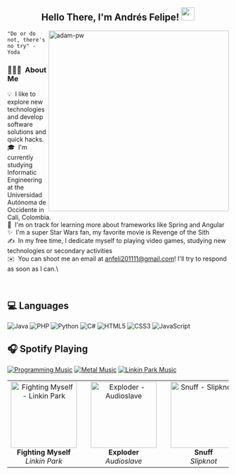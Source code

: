 <div align="center">
<h2> Hello There, I'm Andrés Felipe! <img src="https://github.com/abdoachhoubi/abdoachhoubi/blob/main/gifs/Hi.gif" width="30"></h2>
</div>
<p><img align="right" src="https://github.com/Adam-pw/Adam-pw/blob/main/animation_500_kxa883sd.gif" alt="adam-pw" width="410"/></p> 

    "Do or do not, there's no try" - Yoda

### 👨🏻‍💻 &nbsp;About Me

💡 &nbsp;I like to explore new technologies and develop software solutions and quick hacks.\
🎓 &nbsp;I'm currently studying Informatic Engineering at the Universidad Autónoma de Occidente in Cali, Colombia.\
🌱 &nbsp;I'm on track for learning more about frameworks like Spring and Angular\
✨ &nbsp;I'm a super Star Wars fan, my favorite movie is Revenge of the Sith\
✍️ &nbsp;In my free time, I dedicate myself to playing video games, studying new technologies or secondary activities\
✉️ &nbsp;You can shoot me an email at anfeli201111@gmail.com! I'll try to respond as soon as I can.\

<br>

## :computer: Languages
![Java](https://img.shields.io/badge/java-%23ED8B00.svg?style=for-the-badge&logo=openjdk&logoColor=white)
![PHP](https://img.shields.io/badge/php-%23777BB4.svg?style=for-the-badge&logo=php&logoColor=white)
![Python](https://img.shields.io/badge/python-3670A0?style=for-the-badge&logo=python&logoColor=ffdd54)
![C#](https://img.shields.io/badge/c%23-%23239120.svg?style=for-the-badge&logo=csharp&logoColor=white)
![HTML5](https://img.shields.io/badge/html5-%23E34F26.svg?style=for-the-badge&logo=html5&logoColor=white)
![CSS3](https://img.shields.io/badge/css3-%231572B6.svg?style=for-the-badge&logo=css3&logoColor=white)
![JavaScript](https://img.shields.io/badge/javascript-%23323330.svg?style=for-the-badge&logo=javascript&logoColor=%23F7DF1E)

## :headphones: Spotify Playing

[![Programming Music](https://img.shields.io/badge/Programming%20Music-%231DB954.svg?&style=for-the-badge&logo=spotify&logoColor=white)]() 
[![Metal Music](https://img.shields.io/badge/Metal%20Music-%231DB954.svg?&style=for-the-badge&logo=spotify&logoColor=white)]() 
[![Linkin Park Music](https://img.shields.io/badge/Linkin%20Park%20Music-%231DB954.svg?&style=for-the-badge&logo=spotify&logoColor=white)](https://open.spotify.com/artist/6XyY86QOPPrYVGvF9ch6wz?si=_yF1RbIGSS-pewv_jQJunw)

<table>
  <tr>
    <td align="center">
      <a href="https://open.spotify.com/track/5CVZeK7bOC9QxYcZ9gJ5X2" target="_blank">
        <img src="https://imgs.search.brave.com/-ZmixbUtEkvny1lnDuFVqz0Z8l9WuPBnmBi_NyRjw_o/rs:fit:860:0:0:0/g:ce/aHR0cHM6Ly9tZWRp/YS5ndWl0YXJjZW50/ZXIuY29tL2lzL2lt/YWdlL01NR1M3L00w/MjE5MDAwMDAwMDAw/MC0wMC02MDB4NjAw/LmpwZw" alt="Fighting Myself - Linkin Park" width="150">
      </a><br/>
      <b>Fighting Myself</b><br/><i>Linkin Park</i>
    </td>

  <td width="30"> </td>

 <td align="center">
      <a href="https://open.spotify.com/track/5CeRB3DKhs1orauuBd64qF?si=d9286525c58c4a09" target="_blank">
        <img src="https://imgs.search.brave.com/uh02UuhjQb75Hj7o9tbOd0GkbOqTCtI0Z60VEIwo318/rs:fit:860:0:0:0/g:ce/aHR0cHM6Ly9pbWFn/ZXMtbmEuc3NsLWlt/YWdlcy1hbWF6b24u/Y29tL2ltYWdlcy9J/LzgxODEwNnZTenhM/LmpwZw" alt="Exploder - Audioslave" width="150">
      </a><br/>
      <b>Exploder</b><br/><i>Audioslave</i>
    </td>
    
 <td width="30"> </td>
 
<td align="center">
      <a href="https://open.spotify.com/track/5CeRB3DKhs1orauuBd64qF?si=d9286525c58c4a09" target="_blank">
        <img src="https://imgs.search.brave.com/FG3Mp8SB8CNF7xKKa9NiIDzCy7lLtu5GeHzk2TlsH5k/rs:fit:860:0:0:0/g:ce/aHR0cHM6Ly9pMS5z/bmRjZG4uY29tL2Fy/dHdvcmtzLWppRkpG/Y01PN2hsVi0wLXQx/MDgweDEwODAuanBn" alt="Snuff - Slipknot" width="150">
      </a><br/>
      <b>Snuff</b><br/><i>Slipknot</i>
    </td>

<td width="30"> </td>
 
<td align="center">
      <a href="https://open.spotify.com/track/1uiwlmWedlNpzAxDSRGqdK?si=72d0928901d646cd" target="_blank">
        <img src="https://imgs.search.brave.com/1lk21iSJ-ZgeO4U1eiUSAOEe31wi1XHBDkID-CpVdWQ/rs:fit:860:0:0:0/g:ce/aHR0cHM6Ly9yZXNv/dXJjZXMudGlkYWwu/Y29tL2ltYWdlcy9h/ZGE4YTc3OC84MDc0/LzQ0YjAvOGY1ZS9k/YmMxMWRmYWZmODIv/NjQweDY0MC5qcGc" alt="Lost In You - Three Days Grace" width="150">
      </a><br/>
      <b>Lost In You</b><br/><i>Three Days Grace</i>
    </td>

<td width="30"> </td>
 
<td align="center">
      <a href="https://open.spotify.com/track/24fWeFwEJQlce7B3grrgR1?si=396de54045b44cd2" target="_blank">
        <img src="https://imgs.search.brave.com/Iza0-mVn8cl3jMP-m87fmbVCPhXW8RgoGh35CalK2qU/rs:fit:860:0:0:0/g:ce/aHR0cHM6Ly9pLmRp/c2NvZ3MuY29tL2h3/ajkwQWFhNVRad2Jy/cnVJeTVkcVRuV21O/RXRPU0pjWWlEY2RD/S3dQSmcvcnM6Zml0/L2c6c20vcTo0MC9o/OjMwMC93OjMwMC9j/ek02THk5a2FYTmpi/MmR6L0xXUmhkR0Zp/WVhObExXbHQvWVdk/bGN5OVNMVEk1TkRn/eS9NekV0TVRNd09E/WTFPREExL05TNXFj/R1ZuLmpwZWc" alt="Deliver Us - In Flames" width="150">
      </a><br/>
      <b>Deliver Us</b><br/><i>In Flames</i>
    </td>
    
  </tr>
</table>


